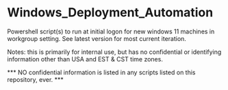 # Windows_Deployment_Automation
Powershell script(s) to run at initial logon for new windows 11 machines in workgroup setting. See latest version for most current iteration. 

Notes: this is primarily for internal use, but has no confidential or identifying information other than USA and EST & CST time zones. 

*** NO confidential information is listed in any scripts listed on this repository, ever. ***
